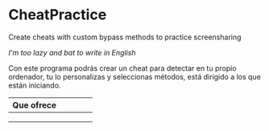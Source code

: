 # CheatPractice
Create cheats with custom bypass methods to practice screensharing

*I'm too lazy and bat to write in English*

Con este programa podrás crear un cheat para detectar en tu propio ordenador, tu lo personalizas y seleccionas métodos, está dirigido a los que están iniciando.

| Que ofrece |   |   |   |   |
|------------|---|---|---|---|
|            |   |   |   |   |
|            |   |   |   |   |
|            |   |   |   |   |
